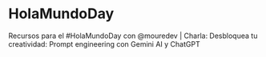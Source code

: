 # HolaMundoDay
Recursos para el #HolaMundoDay con @mouredev | Charla: Desbloquea tu creatividad: Prompt engineering con Gemini AI y ChatGPT
